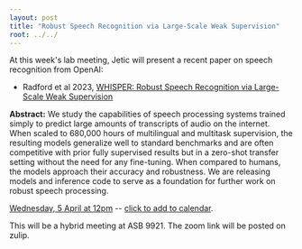 ```yaml
---
layout: post
title: "Robust Speech Recognition via Large-Scale Weak Supervision"
root: ../../
---
```


At this week's lab meeting, Jetic will present a recent paper on speech recognition from OpenAI:
- Radford et al 2023, [WHISPER: Robust Speech Recognition via Large-Scale Weak Supervision](https://cdn.openai.com/papers/whisper.pdf)

**Abstract:** We study the capabilities of speech processing systems trained simply to predict large amounts of transcripts of audio on the internet. When scaled to 680,000 hours of multilingual and multitask supervision, the resulting models generalize well to standard benchmarks and are often competitive with prior fully supervised results but in a zero-shot transfer setting without the need for any fine-tuning. When compared to humans, the models approach their accuracy and robustness. We are releasing models and inference code to serve as a foundation for further work on robust speech processing. 

[Wednesday, 5 April at 12pm](https://calndr.link/event/RSE2dmsDYl) -- <ins>click to add to calendar</ins>.

This will be a hybrid meeting at ASB 9921. The zoom link will be posted on zulip.

